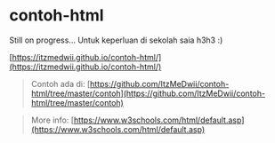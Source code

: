 # contoh-html
Still on progress...
Untuk keperluan di sekolah saia h3h3 :)

[https://itzmedwii.github.io/contoh-html/](https://itzmedwii.github.io/contoh-html/)


> Contoh ada di: [https://github.com/ItzMeDwii/contoh-html/tree/master/contoh](https://github.com/ItzMeDwii/contoh-html/tree/master/contoh)

> More info: [https://www.w3schools.com/html/default.asp](https://www.w3schools.com/html/default.asp)
